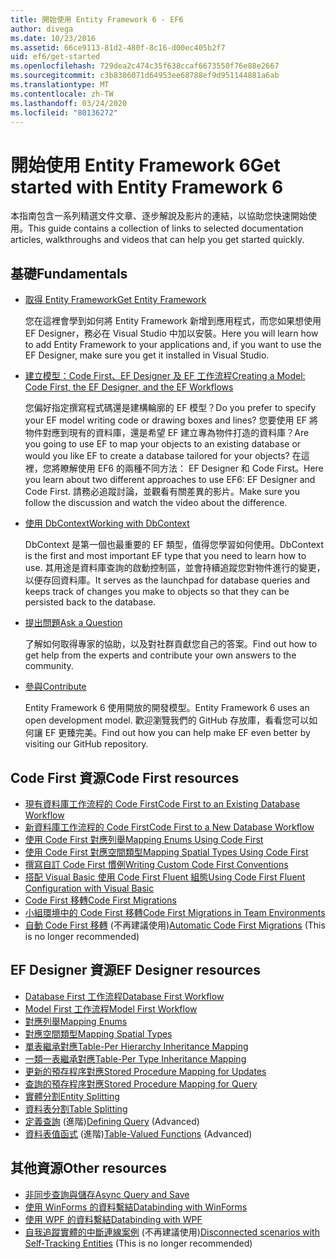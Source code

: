 ```yaml
---
title: 開始使用 Entity Framework 6 - EF6
author: divega
ms.date: 10/23/2016
ms.assetid: 66ce9113-81d2-480f-8c16-d00ec405b2f7
uid: ef6/get-started
ms.openlocfilehash: 729dea2c474c35f638ccaf6673550f76e88e2667
ms.sourcegitcommit: c3b8386071d64953ee68788ef9d951144881a6ab
ms.translationtype: MT
ms.contentlocale: zh-TW
ms.lasthandoff: 03/24/2020
ms.locfileid: "80136272"
---
```

# <a name="get-started-with-entity-framework-6"></a><span data-ttu-id="5032c-102">開始使用 Entity Framework 6</span><span class="sxs-lookup"><span data-stu-id="5032c-102">Get started with Entity Framework 6</span></span>

<span data-ttu-id="5032c-103">本指南包含一系列精選文件文章、逐步解說及影片的連結，以協助您快速開始使用。</span><span class="sxs-lookup"><span data-stu-id="5032c-103">This guide contains a collection of links to selected documentation articles, walkthroughs and videos that can help you get started quickly.</span></span>

## <a name="fundamentals"></a><span data-ttu-id="5032c-104">基礎</span><span class="sxs-lookup"><span data-stu-id="5032c-104">Fundamentals</span></span>

* [<span data-ttu-id="5032c-105">取得 Entity Framework</span><span class="sxs-lookup"><span data-stu-id="5032c-105">Get Entity Framework</span></span>](~/ef6/fundamentals/install.md)

  <span data-ttu-id="5032c-106">您在這裡會學到如何將 Entity Framework 新增到應用程式，而您如果想使用 EF Designer，務必在 Visual Studio 中加以安裝。</span><span class="sxs-lookup"><span data-stu-id="5032c-106">Here you will learn how to add Entity Framework to your applications and, if you want to use the EF Designer, make sure you get it installed in Visual Studio.</span></span>

* [<span data-ttu-id="5032c-107">建立模型：Code First、EF Designer 及 EF 工作流程</span><span class="sxs-lookup"><span data-stu-id="5032c-107">Creating a Model: Code First, the EF Designer, and the EF Workflows</span></span>](~/ef6/modeling/index.md)

  <span data-ttu-id="5032c-108">您偏好指定撰寫程式碼還是建構輪廓的 EF 模型？</span><span class="sxs-lookup"><span data-stu-id="5032c-108">Do you prefer to specify your EF model writing code or drawing boxes and lines?</span></span>
<span data-ttu-id="5032c-109">您要使用 EF 將物件對應到現有的資料庫，還是希望 EF 建立專為物件打造的資料庫？</span><span class="sxs-lookup"><span data-stu-id="5032c-109">Are you going to use EF to map your objects to an existing database or would you like EF to create a database tailored for your objects?</span></span>
<span data-ttu-id="5032c-110">在這裡，您將瞭解使用 EF6 的兩種不同方法： EF Designer 和 Code First。</span><span class="sxs-lookup"><span data-stu-id="5032c-110">Here you learn about two different approaches to use EF6: EF Designer and Code First.</span></span>
<span data-ttu-id="5032c-111">請務必追蹤討論，並觀看有關差異的影片。</span><span class="sxs-lookup"><span data-stu-id="5032c-111">Make sure you follow the discussion and watch the video about the difference.</span></span>

* [<span data-ttu-id="5032c-112">使用 DbContext</span><span class="sxs-lookup"><span data-stu-id="5032c-112">Working with DbContext</span></span>](~/ef6/fundamentals/working-with-dbcontext.md)

  <span data-ttu-id="5032c-113">DbContext 是第一個也最重要的 EF 類型，值得您學習如何使用。</span><span class="sxs-lookup"><span data-stu-id="5032c-113">DbContext is the first and most important EF type that you need to learn how to use.</span></span> <span data-ttu-id="5032c-114">其用途是資料庫查詢的啟動控制區，並會持續追蹤您對物件進行的變更，以便存回資料庫。</span><span class="sxs-lookup"><span data-stu-id="5032c-114">It serves as the launchpad for database queries and keeps track of changes you make to objects so that they can be persisted back to the database.</span></span>

* [<span data-ttu-id="5032c-115">提出問題</span><span class="sxs-lookup"><span data-stu-id="5032c-115">Ask a Question</span></span>](~/ef6/resources/get-help.md)

  <span data-ttu-id="5032c-116">了解如何取得專家的協助，以及對社群貢獻您自己的答案。</span><span class="sxs-lookup"><span data-stu-id="5032c-116">Find out how to get help from the experts and contribute your own answers to the community.</span></span>

* [<span data-ttu-id="5032c-117">參與</span><span class="sxs-lookup"><span data-stu-id="5032c-117">Contribute</span></span>](https://github.com/aspnet/EntityFramework6/)

  <span data-ttu-id="5032c-118">Entity Framework 6 使用開放的開發模型。</span><span class="sxs-lookup"><span data-stu-id="5032c-118">Entity Framework 6 uses an open development model.</span></span> <span data-ttu-id="5032c-119">歡迎瀏覽我們的 GitHub 存放庫，看看您可以如何讓 EF 更臻完美。</span><span class="sxs-lookup"><span data-stu-id="5032c-119">Find out how you can help make EF even better by visiting our GitHub repository.</span></span>

## <a name="code-first-resources"></a><span data-ttu-id="5032c-120">Code First 資源</span><span class="sxs-lookup"><span data-stu-id="5032c-120">Code First resources</span></span>

  - [<span data-ttu-id="5032c-121">現有資料庫工作流程的 Code First</span><span class="sxs-lookup"><span data-stu-id="5032c-121">Code First to an Existing Database Workflow</span></span>](~/ef6/modeling/code-first/workflows/existing-database.md)
  - [<span data-ttu-id="5032c-122">新資料庫工作流程的 Code First</span><span class="sxs-lookup"><span data-stu-id="5032c-122">Code First to a New Database Workflow</span></span>](~/ef6/modeling/code-first/workflows/new-database.md)
  - [<span data-ttu-id="5032c-123">使用 Code First 對應列舉</span><span class="sxs-lookup"><span data-stu-id="5032c-123">Mapping Enums Using Code First</span></span>](~/ef6/modeling/code-first/data-types/enums.md)
  - [<span data-ttu-id="5032c-124">使用 Code First 對應空間類型</span><span class="sxs-lookup"><span data-stu-id="5032c-124">Mapping Spatial Types Using Code First</span></span>](~/ef6/modeling/code-first/data-types/spatial.md)
  - [<span data-ttu-id="5032c-125">撰寫自訂 Code First 慣例</span><span class="sxs-lookup"><span data-stu-id="5032c-125">Writing Custom Code First Conventions</span></span>](~/ef6/modeling/code-first/conventions/custom.md)
  - [<span data-ttu-id="5032c-126">搭配 Visual Basic 使用 Code First Fluent 組態</span><span class="sxs-lookup"><span data-stu-id="5032c-126">Using Code First Fluent Configuration with Visual Basic</span></span>](~/ef6/modeling/code-first/fluent/vb.md)
  - [<span data-ttu-id="5032c-127">Code First 移轉</span><span class="sxs-lookup"><span data-stu-id="5032c-127">Code First Migrations</span></span>](~/ef6/modeling/code-first/migrations/index.md)
  - [<span data-ttu-id="5032c-128">小組環境中的 Code First 移轉</span><span class="sxs-lookup"><span data-stu-id="5032c-128">Code First Migrations in Team Environments</span></span>](~/ef6/modeling/code-first/migrations/teams.md)
  - <span data-ttu-id="5032c-129">[自動 Code First 移轉](~/ef6/modeling/code-first/migrations/automatic.md) (不再建議使用)</span><span class="sxs-lookup"><span data-stu-id="5032c-129">[Automatic Code First Migrations](~/ef6/modeling/code-first/migrations/automatic.md) (This is no longer recommended)</span></span>

## <a name="ef-designer-resources"></a><span data-ttu-id="5032c-130">EF Designer 資源</span><span class="sxs-lookup"><span data-stu-id="5032c-130">EF Designer resources</span></span>
  - [<span data-ttu-id="5032c-131">Database First 工作流程</span><span class="sxs-lookup"><span data-stu-id="5032c-131">Database First Workflow</span></span>](~/ef6/modeling/designer/workflows/database-first.md)
  - [<span data-ttu-id="5032c-132">Model First 工作流程</span><span class="sxs-lookup"><span data-stu-id="5032c-132">Model First Workflow</span></span>](~/ef6/modeling/designer/workflows/model-first.md)
  - [<span data-ttu-id="5032c-133">對應列舉</span><span class="sxs-lookup"><span data-stu-id="5032c-133">Mapping Enums</span></span>](~/ef6/modeling/designer/data-types/enums.md)
  - [<span data-ttu-id="5032c-134">對應空間類型</span><span class="sxs-lookup"><span data-stu-id="5032c-134">Mapping Spatial Types</span></span>](~/ef6/modeling/designer/data-types/spatial.md)
  - [<span data-ttu-id="5032c-135">單表繼承對應</span><span class="sxs-lookup"><span data-stu-id="5032c-135">Table-Per Hierarchy Inheritance Mapping</span></span>](~/ef6/modeling/designer/inheritance/tph.md)
  - [<span data-ttu-id="5032c-136">一類一表繼承對應</span><span class="sxs-lookup"><span data-stu-id="5032c-136">Table-Per Type Inheritance Mapping</span></span>](~/ef6/modeling/designer/inheritance/tpt.md)
  - [<span data-ttu-id="5032c-137">更新的預存程序對應</span><span class="sxs-lookup"><span data-stu-id="5032c-137">Stored Procedure Mapping for Updates</span></span>](~/ef6/modeling/designer/stored-procedures/cud.md)
  - [<span data-ttu-id="5032c-138">查詢的預存程序對應</span><span class="sxs-lookup"><span data-stu-id="5032c-138">Stored Procedure Mapping for Query</span></span>](~/ef6/modeling/designer/stored-procedures/query.md)
  - [<span data-ttu-id="5032c-139">實體分割</span><span class="sxs-lookup"><span data-stu-id="5032c-139">Entity Splitting</span></span>](~/ef6/modeling/designer/entity-splitting.md)
  - [<span data-ttu-id="5032c-140">資料表分割</span><span class="sxs-lookup"><span data-stu-id="5032c-140">Table Splitting</span></span>](~/ef6/modeling/designer/table-splitting.md)
  - <span data-ttu-id="5032c-141">[定義查詢](~/ef6/modeling/designer/advanced/defining-query.md) (進階)</span><span class="sxs-lookup"><span data-stu-id="5032c-141">[Defining Query](~/ef6/modeling/designer/advanced/defining-query.md) (Advanced)</span></span>
  - <span data-ttu-id="5032c-142">[資料表值函式](~/ef6/modeling/designer/advanced/tvfs.md) (進階)</span><span class="sxs-lookup"><span data-stu-id="5032c-142">[Table-Valued Functions](~/ef6/modeling/designer/advanced/tvfs.md) (Advanced)</span></span>

## <a name="other-resources"></a><span data-ttu-id="5032c-143">其他資源</span><span class="sxs-lookup"><span data-stu-id="5032c-143">Other resources</span></span>
  - [<span data-ttu-id="5032c-144">非同步查詢與儲存</span><span class="sxs-lookup"><span data-stu-id="5032c-144">Async Query and Save</span></span>](~/ef6/fundamentals/async.md)
  - [<span data-ttu-id="5032c-145">使用 WinForms 的資料繫結</span><span class="sxs-lookup"><span data-stu-id="5032c-145">Databinding with WinForms</span></span>](~/ef6/fundamentals/databinding/winforms.md)
  - [<span data-ttu-id="5032c-146">使用 WPF 的資料繫結</span><span class="sxs-lookup"><span data-stu-id="5032c-146">Databinding with WPF</span></span>](~/ef6/fundamentals/databinding/wpf.md)
  - <span data-ttu-id="5032c-147">[自我追蹤實體的中斷連線案例](~/ef6/fundamentals/disconnected-entities/self-tracking-entities/walkthrough.md) (不再建議使用)</span><span class="sxs-lookup"><span data-stu-id="5032c-147">[Disconnected scenarios with Self-Tracking Entities](~/ef6/fundamentals/disconnected-entities/self-tracking-entities/walkthrough.md) (This is no longer recommended)</span></span>
